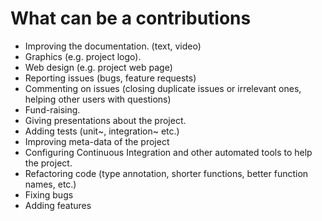 # What can be a contributions

* Improving the documentation. (text, video)
* Graphics (e.g. project logo).
* Web design (e.g. project web page)
* Reporting issues (bugs, feature requests)
* Commenting on issues (closing duplicate issues or irrelevant ones, helping other users with questions)
* Fund-raising.
* Giving presentations about the project.
* Adding tests (unit~, integration~ etc.)
* Improving meta-data of the project
* Configuring Continuous Integration and other automated tools to help the project.
* Refactoring code (type annotation, shorter functions, better function names, etc.)
* Fixing bugs
* Adding features

